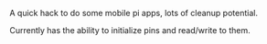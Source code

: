 A quick hack to do some mobile pi apps, lots of cleanup potential.

Currently has the ability to initialize pins and read/write to them.

